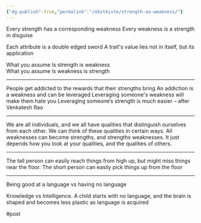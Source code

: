```yaml
---
{"dg-publish":true,"permalink":"/obstkiste/strength-as-weakness/"}
---
```


Every strength has a corresponding weakness
Every weakness is a strength in disguise

Each attribute is a double edged sword
A trait's value lies not in itself, but its application

What you assume Is strength is weakness  
What you assume is weakness is strength

---

People get addicted to the rewards that their strengths bring
An addiction is a weakness and can be leveraged
Leveraging someone's weakness will make them hate you
Leveraging someone’s strength is much easier
– after Venkatesh Rao


---

We are all individuals, and we all have qualities that distinguish ourselves from each other. We can think of these qualities in certain ways. All weaknesses can become strengths, and strengths weaknesses. It just depends how you look at your qualities, and the qualities of others.

---

The tall person can easily reach things from high up, but might miss things near the floor. The short person can easily pick things up from the floor


---

Being good at a language vs having no language

Knowledge vs Intelligence. A child starts with no language, and the brain is shaped and becomes less plastic as language is acquired

#post 